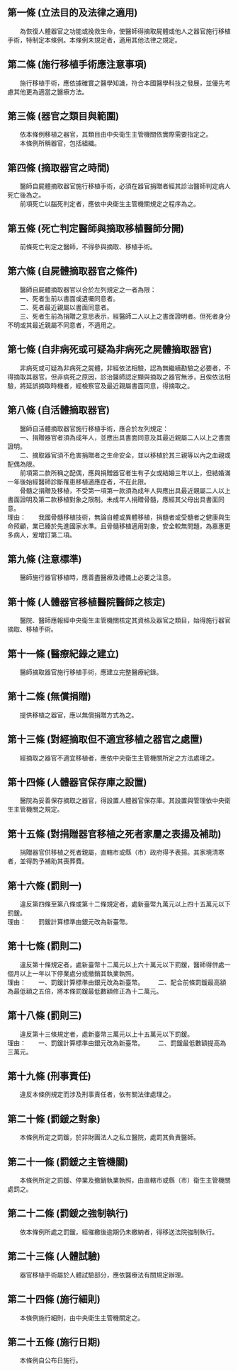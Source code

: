 第一條 (立法目的及法律之適用)
-----------------------------
　　為恢復人體器官之功能或挽救生命，使醫師得摘取屍體或他人之器官施行移植手術，特制定本條例。本條例未規定者，適用其他法律之規定。  


第二條 (施行移植手術應注意事項)
-------------------------------
　　施行移植手術，應依據確實之醫學知識，符合本國醫學科技之發展，並優先考慮其他更為適當之醫療方法。  


第三條 (器官之類目與範圍)
-------------------------
　　依本條例移植之器官，其類目由中央衛生主管機關依實際需要指定之。  
　　本條例所稱器官，包括組織。  


第四條 (摘取器官之時間)
-----------------------
　　醫師自屍體摘取器官施行移植手術，必須在器官捐贈者經其診治醫師判定病人死亡後為之。  
　　前項死亡以腦死判定者，應依中央衛生主管機關規定之程序為之。  


第五條 (死亡判定醫師與摘取移植醫師分開)
---------------------------------------
　　前條死亡判定之醫師，不得參與摘取、移植手術。  


第六條 (自屍體摘取器官之條件)
-----------------------------
　　醫師自屍體摘取器官以合於左列規定之一者為限：  
　　一、死者生前以書面或遺囑同意者。  
　　二、死者最近親屬以書面同意者。  
　　三、死者生前為捐贈之意思表示，經醫師二人以上之書面證明者。但死者身分不明或其最近親屬不同意者，不適用之。  


第七條 (自非病死或可疑為非病死之屍體摘取器官)
---------------------------------------------
　　非病死或可疑為非病死之屍體，非經依法相驗，認為無繼續勘驗之必要者，不得摘取其器官。但非病死之原因，診治醫師認定顯與摘取之器官無涉，且俟依法相驗，將延誤摘取時機者，經檢察官及最近親屬書面同意，得摘取之。  


第八條 (自活體摘取器官)
-----------------------
　　醫師自活體摘取器官施行移植手術，應合於左列規定：  
　　一、捐贈器官者須為成年人，並應出具書面同意及其最近親屬二人以上之書面證明。  
　　二、摘取器官須不危害捐贈者之生命安全，並以移植於其三親等以內之血親或配偶為限。  
　　前項第二款所稱之配偶，應與捐贈器官者生有子女或結婚三年以上，但結婚滿一年後始經醫師診斷罹患移植適應症者，不在此限。  
　　骨髓之捐贈及移植，不受第一項第一款須為成年人與應出具最近親屬二人以上書面證明及第二款移植對象之限制。未成年人捐贈骨髓，應經其父母出具書面同意。  
理由：　　我國骨髓移植技術，無論自體或異體移植，捐髓者或受髓者之健康與生命照顧，業已臻於先進國家水準。且骨髓移植適用對象，安全較無問題，為嘉惠更多病人，爰增訂第二項。

第九條 (注意標準)
-----------------
　　醫師施行器官移植時，應善盡醫療及禮儀上必要之注意。  


第十條 (人體器官移植醫院醫師之核定)
-----------------------------------
　　醫院、醫師應報經中央衛生主管機關核定其資格及器官之類目，始得施行器官摘取、移植手術。  


第十一條 (醫療紀錄之建立)
-------------------------
　　醫師摘取器官施行移植手術，應建立完整醫療紀錄。  


第十二條 (無償捐贈)
-------------------
　　提供移植之器官，應以無償捐贈方式為之。  


第十三條 (對經摘取但不適宜移植之器官之處置)
-------------------------------------------
　　經摘取之器官不適宜移植者，應依中央衛生主管機關所定之方法處理之。  


第十四條 (人體器官保存庫之設置)
-------------------------------
　　醫院為妥善保存摘取之器官，得設置人體器官保存庫。其設置與管理依中央衛生主管機關之規定。  


第十五條 (對捐贈器官移植之死者家屬之表揚及補助)
-----------------------------------------------
　　捐贈器官供移植之死者親屬，直轄市或縣（市）政府得予表揚。其家境清寒者，並得酌予補助其喪葬費。  


第十六條 (罰則一)
-----------------
　　違反第四條至第八條或第十二條規定者，處新臺幣九萬元以上四十五萬元以下罰鍰。  
理由：　　罰鍰計算標準由銀元改為新臺幣。

第十七條 (罰則二)
-----------------
　　違反第十條規定者，處新臺幣十二萬元以上六十萬元以下罰鍰，醫師得併處一個月以上一年以下停業處分或撤銷其執業執照。  
理由：　　一、罰鍰計算標準由銀元改為新臺幣。
　　二、配合前條罰鍰最高額為最低額之五倍，將本條罰鍰最低數額修正為十二萬元。

第十八條 (罰則三)
-----------------
　　違反第十三條規定者，處新臺幣三萬元以上十五萬元以下罰鍰。  
理由：　　一、罰鍰計算標準由銀元改為新臺幣。
　　二、罰鍰最低數額提高為三萬元。

第十九條 (刑事責任)
-------------------
　　違反本條例規定而涉及刑事責任者，依有關法律處理之。  


第二十條 (罰鍰之對象)
---------------------
　　本條例所定之罰鍰，於非財團法人之私立醫院，處罰其負責醫師。  


第二十一條 (罰鍰之主管機關)
---------------------------
　　本條例所定之罰鍰、停業及撤銷執業執照，由直轄市或縣（市）衛生主管機關處罰之。  


第二十二條 (罰鍰之強制執行)
---------------------------
　　依本條例所處之罰鍰，經催繳後逾期仍未繳納者，得移送法院強制執行。  


第二十三條 (人體試驗)
---------------------
　　器官移植手術屬於人體試驗部分，應依醫療法有關規定辦理。  


第二十四條 (施行細則)
---------------------
　　本條例施行細則，由中央衛生主管機關定之。  


第二十五條 (施行日期)
---------------------
　　本條例自公布日施行。